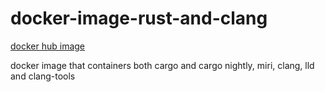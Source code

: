 # docker-image-rust-and-clang

[docker hub image](https://hub.docker.com/r/nobodyxu/rust-and-clang)

docker image that containers both cargo and cargo nightly, miri, clang, lld and clang-tools
